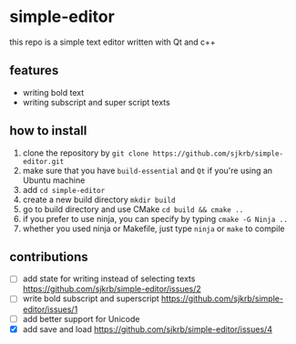 # simple-editor

this repo is a simple text editor written with Qt and c++

## features
- writing bold text
- writing subscript and super script texts

## how to install 
1. clone the repository by `git clone https://github.com/sjkrb/simple-editor.git`
2. make sure that you have `build-essential` and `Qt` if you're using an Ubuntu machine
3. add `cd simple-editor`
4. create a new build directory `mkdir build`
5. go to build directory and use CMake `cd build && cmake ..`
6. if you prefer to use ninja, you can specify by typing `cmake -G Ninja ..`
7. whether you used ninja or Makefile, just type `ninja` or `make` to compile

## contributions
- [ ] add state for writing instead of selecting texts https://github.com/sjkrb/simple-editor/issues/2
- [ ] write bold subscript and superscript https://github.com/sjkrb/simple-editor/issues/1
- [ ] add better support for Unicode 
- [x] add save and load https://github.com/sjkrb/simple-editor/issues/4
